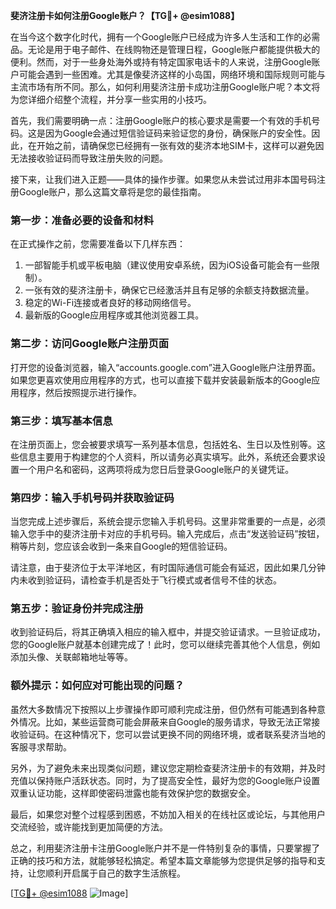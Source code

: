 **斐济注册卡如何注册Google账户？【TG💪+ @esim1088】**

在当今这个数字化时代，拥有一个Google账户已经成为许多人生活和工作的必需品。无论是用于电子邮件、在线购物还是管理日程，Google账户都能提供极大的便利。然而，对于一些身处海外或持有特定国家电话卡的人来说，注册Google账户可能会遇到一些困难。尤其是像斐济这样的小岛国，网络环境和国际规则可能与主流市场有所不同。那么，如何利用斐济注册卡成功注册Google账户呢？本文将为您详细介绍整个流程，并分享一些实用的小技巧。

首先，我们需要明确一点：注册Google账户的核心要求是需要一个有效的手机号码。这是因为Google会通过短信验证码来验证您的身份，确保账户的安全性。因此，在开始之前，请确保您已经拥有一张有效的斐济本地SIM卡，这样可以避免因无法接收验证码而导致注册失败的问题。

接下来，让我们进入正题——具体的操作步骤。如果您从未尝试过用非本国号码注册Google账户，那么这篇文章将是您的最佳指南。

### 第一步：准备必要的设备和材料

在正式操作之前，您需要准备以下几样东西：
1. 一部智能手机或平板电脑（建议使用安卓系统，因为iOS设备可能会有一些限制）。
2. 一张有效的斐济注册卡，确保它已经激活并且有足够的余额支持数据流量。
3. 稳定的Wi-Fi连接或者良好的移动网络信号。
4. 最新版的Google应用程序或其他浏览器工具。

### 第二步：访问Google账户注册页面

打开您的设备浏览器，输入“accounts.google.com”进入Google账户注册界面。如果您更喜欢使用应用程序的方式，也可以直接下载并安装最新版本的Google应用程序，然后按照提示进行操作。

### 第三步：填写基本信息

在注册页面上，您会被要求填写一系列基本信息，包括姓名、生日以及性别等。这些信息主要用于构建您的个人资料，所以请务必真实填写。此外，系统还会要求设置一个用户名和密码，这两项将成为您日后登录Google账户的关键凭证。

### 第四步：输入手机号码并获取验证码

当您完成上述步骤后，系统会提示您输入手机号码。这里非常重要的一点是，必须输入您手中的斐济注册卡对应的手机号码。输入完成后，点击“发送验证码”按钮，稍等片刻，您应该会收到一条来自Google的短信验证码。

请注意，由于斐济位于太平洋地区，有时国际通信可能会有延迟，因此如果几分钟内未收到验证码，请检查手机是否处于飞行模式或者信号不佳的状态。

### 第五步：验证身份并完成注册

收到验证码后，将其正确填入相应的输入框中，并提交验证请求。一旦验证成功，您的Google账户就基本创建完成了！此时，您可以继续完善其他个人信息，例如添加头像、关联邮箱地址等等。

### 额外提示：如何应对可能出现的问题？

虽然大多数情况下按照以上步骤操作即可顺利完成注册，但仍然有可能遇到各种意外情况。比如，某些运营商可能会屏蔽来自Google的服务请求，导致无法正常接收验证码。在这种情况下，您可以尝试更换不同的网络环境，或者联系斐济当地的客服寻求帮助。

另外，为了避免未来出现类似问题，建议您定期检查斐济注册卡的有效期，并及时充值以保持账户活跃状态。同时，为了提高安全性，最好为您的Google账户设置双重认证功能，这样即使密码泄露也能有效保护您的数据安全。

最后，如果您对整个过程感到困惑，不妨加入相关的在线社区或论坛，与其他用户交流经验，或许能找到更加简便的方法。

总之，利用斐济注册卡注册Google账户并不是一件特别复杂的事情，只要掌握了正确的技巧和方法，就能够轻松搞定。希望本篇文章能够为您提供足够的指导和支持，让您顺利开启属于自己的数字生活旅程。

[[TG💪+ @esim1088](https://t.me/s/esim1088) ![Image](https://i.postimg.cc/4NQfJmqS/Snipaste-2025-05-13-00-14-12.png)]